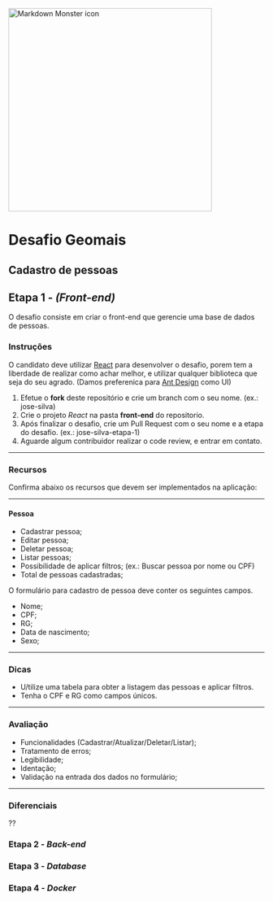 <img src="https://www.vagasfloripa.com.br/wp-content/uploads/company_logos/2018/06/logo-geomais_Novo.png"
     alt="Markdown Monster icon"
     style="width: 400px"/>
</br>
# Desafio Geomais
## Cadastro de pessoas

## Etapa 1 - *(Front-end)*
O desafio consiste em criar o front-end que gerencie uma base de dados de pessoas.

### Instruções
O candidato deve utilizar [React](https://reactjs.org/) para desenvolver o desafio, porem tem a liberdade de realizar como achar melhor, e utilizar qualquer biblioteca que seja do seu agrado. (Damos preferenica para [Ant Design](https://ant.design/) como UI)

1. Efetue o **fork** deste repositório e crie um branch com o seu nome. (ex.: jose-silva)
2. Crie o projeto *React* na pasta **front-end** do repositorio.
3. Após finalizar o desafio, crie um Pull Request com o seu nome e a etapa do desafio. (ex.: jose-silva-etapa-1) 
4. Aguarde algum contribuidor realizar o code review, e entrar em contato.

---
### Recursos
Confirma abaixo os recursos que devem ser implementados na aplicação:

---
#### Pessoa
* Cadastrar pessoa;
* Editar pessoa;
* Deletar pessoa;
* Listar pessoas;
* Possibilidade de aplicar filtros; (ex.: Buscar pessoa por nome ou CPF)
* Total de pessoas cadastradas;

O formulário para cadastro de pessoa deve conter os seguintes campos.

* Nome;
* CPF;
* RG;
* Data de nascimento;
* Sexo;

---
### Dicas
* U/tilize uma tabela para obter a listagem das pessoas e aplicar filtros.
* Tenha o CPF e RG como campos únicos.

---
### Avaliação
* Funcionalidades (Cadastrar/Atualizar/Deletar/Listar);
* Tratamento de erros;
* Legibilidade;
* Identação;
* Validação na entrada dos dados no formulário;

---
### Diferenciais

??

### Etapa 2 - *Back-end*

### Etapa 3 - *Database*

### Etapa 4 - *Docker*